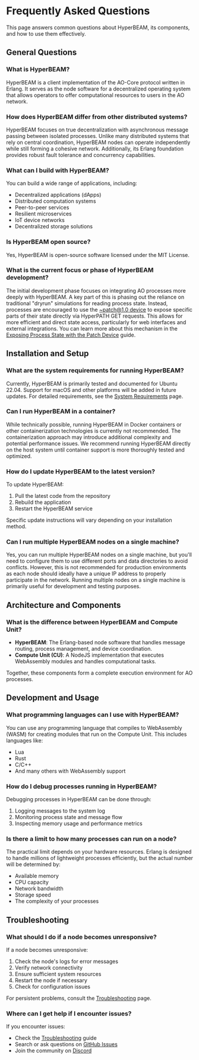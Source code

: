 # Frequently Asked Questions

This page answers common questions about HyperBEAM, its components, and how to use them effectively.

## General Questions

### What is HyperBEAM?

HyperBEAM is a client implementation of the AO-Core protocol written in Erlang. It serves as the node software for a decentralized operating system that allows operators to offer computational resources to users in the AO network.

### How does HyperBEAM differ from other distributed systems?

HyperBEAM focuses on true decentralization with asynchronous message passing between isolated processes. Unlike many distributed systems that rely on central coordination, HyperBEAM nodes can operate independently while still forming a cohesive network. Additionally, its Erlang foundation provides robust fault tolerance and concurrency capabilities.

### What can I build with HyperBEAM?

You can build a wide range of applications, including:

- Decentralized applications (dApps)
- Distributed computation systems
- Peer-to-peer services
- Resilient microservices
- IoT device networks
- Decentralized storage solutions

### Is HyperBEAM open source?

Yes, HyperBEAM is open-source software licensed under the MIT License.

### What is the current focus or phase of HyperBEAM development?

The initial development phase focuses on integrating AO processes more deeply with HyperBEAM. A key part of this is phasing out the reliance on traditional "dryrun" simulations for reading process state. Instead, processes are encouraged to use the [~patch@1.0 device](../../resources/source-code/dev_patch.md) to expose specific parts of their state directly via HyperPATH GET requests. This allows for more efficient and direct state access, particularly for web interfaces and external integrations. You can learn more about this mechanism in the [Exposing Process State with the Patch Device](../../build/exposing-process-state.md) guide.

## Installation and Setup

### What are the system requirements for running HyperBEAM?

Currently, HyperBEAM is primarily tested and documented for Ubuntu 22.04. Support for macOS and other platforms will be added in future updates. For detailed requirements, see the [System Requirements](../getting-started/requirements.md) page.

### Can I run HyperBEAM in a container?

While technically possible, running HyperBEAM in Docker containers or other containerization technologies is currently not recommended. The containerization approach may introduce additional complexity and potential performance issues. We recommend running HyperBEAM directly on the host system until container support is more thoroughly tested and optimized.

### How do I update HyperBEAM to the latest version?

To update HyperBEAM:

1. Pull the latest code from the repository
2. Rebuild the application
3. Restart the HyperBEAM service

Specific update instructions will vary depending on your installation method.

### Can I run multiple HyperBEAM nodes on a single machine?

Yes, you can run multiple HyperBEAM nodes on a single machine, but you'll need to configure them to use different ports and data directories to avoid conflicts. However, this is not recommended for production environments as each node should ideally have a unique IP address to properly participate in the network. Running multiple nodes on a single machine is primarily useful for development and testing purposes.

## Architecture and Components

### What is the difference between HyperBEAM and Compute Unit?

- **HyperBEAM**: The Erlang-based node software that handles message routing, process management, and device coordination.
- **Compute Unit (CU)**: A NodeJS implementation that executes WebAssembly modules and handles computational tasks.

Together, these components form a complete execution environment for AO processes.

## Development and Usage

### What programming languages can I use with HyperBEAM?

You can use any programming language that compiles to WebAssembly (WASM) for creating modules that run on the Compute Unit. This includes languages like:

- Lua
- Rust
- C/C++
- And many others with WebAssembly support

### How do I debug processes running in HyperBEAM?

Debugging processes in HyperBEAM can be done through:

1. Logging messages to the system log
2. Monitoring process state and message flow
3. Inspecting memory usage and performance metrics

### Is there a limit to how many processes can run on a node?

The practical limit depends on your hardware resources. Erlang is designed to handle millions of lightweight processes efficiently, but the actual number will be determined by:

- Available memory
- CPU capacity
- Network bandwidth
- Storage speed
- The complexity of your processes


## Troubleshooting

### What should I do if a node becomes unresponsive?

If a node becomes unresponsive:

1. Check the node's logs for error messages
2. Verify network connectivity
3. Ensure sufficient system resources
4. Restart the node if necessary
5. Check for configuration issues

For persistent problems, consult the [Troubleshooting](troubleshooting.md) page.

### Where can I get help if I encounter issues?

If you encounter issues:

- Check the [Troubleshooting](troubleshooting.md) guide
- Search or ask questions on [GitHub Issues](https://github.com/permaweb/HyperBEAM/issues)
- Join the community on [Discord](https://discord.gg/V3yjzrBxPM)